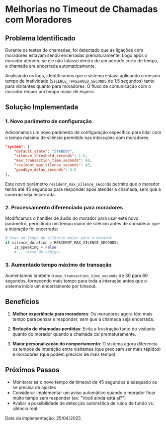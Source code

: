 # Melhorias no Timeout de Chamadas com Moradores

## Problema Identificado

Durante os testes de chamadas, foi detectado que as ligações com moradores estavam sendo encerradas prematuramente. Logo após o morador atender, se ele não falasse dentro de um período curto de tempo, a chamada era encerrada automaticamente.

Analisando os logs, identificamos que o sistema estava aplicando o mesmo tempo de inatividade (`SILENCE_THRESHOLD_SECONDS` de 1.5 segundos) tanto para visitantes quanto para moradores. O fluxo de comunicação com o morador requer um tempo maior de espera.

## Solução Implementada

### 1. Novo parâmetro de configuração

Adicionamos um novo parâmetro de configuração específico para lidar com o tempo máximo de silêncio permitido nas interações com moradores:

```json
"system": {
    "default_state": "STANDBY",
    "silence_threshold_seconds": 1.5,
    "max_transaction_time_seconds": 60,
    "resident_max_silence_seconds": 45,
    "goodbye_delay_seconds": 3.0
},
```

Este novo parâmetro `resident_max_silence_seconds` permite que o morador tenha até 45 segundos para responder após atender a chamada, sem que a conexão seja encerrada.

### 2. Processamento diferenciado para moradores

Modificamos o handler de áudio do morador para usar este novo parâmetro, permitindo um tempo maior de silêncio antes de considerar que a interação foi encerrada:

```python
# Usar um tempo de silêncio maior para o morador
if silence_duration > RESIDENT_MAX_SILENCE_SECONDS:
    is_speaking = False
    # ...resto do código...
```

### 3. Aumentado tempo máximo de transação

Aumentamos também o `max_transaction_time_seconds` de 30 para 60 segundos, fornecendo mais tempo para toda a interação antes que o sistema inicie um encerramento por timeout.

## Benefícios

1. **Melhor experiência para moradores**: Os moradores agora têm mais tempo para pensar e responder, sem que a chamada seja encerrada.

2. **Redução de chamadas perdidas**: Evita a frustração tanto do visitante quanto do morador quando a chamada cai prematuramente.

3. **Maior personalização do comportamento**: O sistema agora diferencia os tempos de interação entre visitantes (que precisam ser mais rápidos) e moradores (que podem precisar de mais tempo).

## Próximos Passos

- Monitorar se o novo tempo de timeout de 45 segundos é adequado ou se precisa de ajustes
- Considerar implementar um aviso automático quando o morador ficar muito tempo sem responder (ex: "Você ainda está aí?")
- Avaliar a possibilidade de detecção automática de ruído de fundo vs. silêncio real

Data da implementação: 25/04/2025